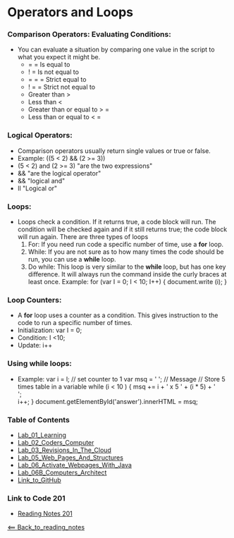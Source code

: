 
# Operators and Loops

### Comparison Operators: Evaluating Conditions:
- You can evaluate a situation by comparing one value in the script to what you expect it might be. 
    - = = Is equal to
    - ! = Is not equal to
    - = = = Strict equal to
    - ! = = Strict not equal to
    - Greater than >
    - Less than <
    - Greater than or equal to > =
    - Less than or equal to < =

### Logical Operators:
- Comparison operators usually return single values or true or false. 
- Example:
((5 < 2) &&  (2 >= 3))
- (5 < 2) and (2 >= 3) "are the two expressions"
- && "are the logical operator"
- && "logical and"
- ll "Logical or"

### Loops:
- Loops check a condition. If it returns true, a code block will run. The condition will be checked again and if it still returns true; the code block will run again. There are three types of loops
    1. For: If you need run code a specific number of time, use a **for** loop.
    2. While: If you are not sure as to how many times the code should be run, you can use a **while** loop.
    3. Do while: This loop is very similar to the **while** loop, but has one key difference. It will always run the command inside the curly braces at least once.
	Example: for (var I = 0; I < 10; I++) {
	document.write (i);
	}

### Loop Counters: 
- A **for** loop uses a counter as a condition. This gives instruction to the code to run a specific number of times. 
- Initialization: var I = 0;
- Condition: I <10;
- Update: i++

### Using while loops:
- Example: 
var i = l; // set counter to 1
	var msq = ' '; // Message
	// Store 5 times table in a variable
	while (i < 10 ) {
	msq += i + ' x 5 ' + (i * 5) + '<br />';	
	 i++;
	}
	document.getElementById('answer').innerHTML = msq;

### Table of Contents
- [Lab_01_Learning](Lab01Learning.md)
- [Lab_02_Coders_Computer](Lab02CodersComputer.md)
- [Lab_03_Revisions_In_The_Cloud](Lab03RevisionsInTheCloud.md)
- [Lab_05_Web_Pages_And_Structures](Lab05WebPagesAndStructures.md)
- [Lab_06_Activate_Webpages_With_Java](Lab06ActivateWebPageWithJava.md)
- [Lab_06B_Computers_Architect](Lab06BComputersArchitect.md)
- [Link_to_GitHub](https://github.com/)

### Link to Code 201
- [Reading Notes 201](https://github.com/JTaisey389/reading-notes201.md.git)

[<== Back_to_reading_notes](https://jtaisey389.github.io/reading-notes/)
